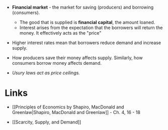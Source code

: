 
* **Financial market** - the market for saving (producers) and borrowing (consumers). 
	* The good that is supplied is **financial capital**, the amount loaned. 
	* Interest arises from the expectation that the borrowers will return the money. It effectively acts as the "price"

* Higher interest rates mean that borrowers reduce demand and increase supply. 
* How producers save their money affects supply. Similarly, how consumers borrow money affects demand.  

* *Usury laws act as price ceilings.* 

# Links 
* [[Principles of Economics by Shapiro, MacDonald and Greenlaw|Shapiro, MacDonald and Greenlaw]] - Ch. 4, 16 - 18

* [[Scarcity, Supply, and Demand]] 